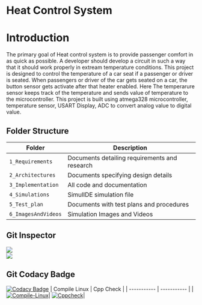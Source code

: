 # Heat Control System
# Introduction
The primary goal of Heat control system is to provide passenger comfort in as quick as possible. A developer should develop a circuit in such a way that it should work properly in extream temperature conditions. This project is designed to control the temperature of a car seat if a passenger or driver is seated. When passengers or driver of the car gets seated on a car, the button sensor gets activate after that heater enabled. Here The temperarure sensor keeps track of the temperature and sends value of temperature to the microcontroller. This project is built using atmega328 microcontroller, temperature sensor, USART Display, ADC to convert analog value to digital value.


## Folder Structure
|Folder             | Description |
|-------------------| -----------------------------------------|
| `1_Requirements`   | Documents detailing requirements and research|
| `2_Architectures`         | Documents specifying design details|
| `3_Implementation` | All code and documentation|
| `4_Simulations`      | SimulIDE simulation file|
| `5_Test_plan`      | Documents with test plans and procedures|
| `6_ImagesAndVideos`      | Simulation Images and Videos|

## Git Inspector
![](https://www.code-inspector.com/project/28916/score/svg)<br />![](https://www.code-inspector.com/project/28916/status/svg)

## Git Codacy Badge
[![Codacy Badge](https://app.codacy.com/project/badge/Grade/e7c82281d5194542889c31e6a330b63e)](https://www.codacy.com/gh/Sushma-B-Hosamani/Stepin_CaseStudy/dashboard?utm_source=github.com&amp;utm_medium=referral&amp;utm_content=Sushma-B-Hosamani/Stepin_CaseStudy&amp;utm_campaign=Badge_Grade)
| Compile Linux | Cpp Check |
| ----------- | ----------- |
|[![Compile-Linux](https://github.com/Sushma-B-Hosamani/Stepin_CaseStudy/actions/workflows/compile.yml/badge.svg)](https://github.com/Sushma-B-Hosamani/Stepin_CaseStudy/actions/workflows/compile.yml)| [![Cppcheck](https://github.com/Sushma-B-Hosamani/Stepin_CaseStudy/actions/workflows/CodeQuality.yml/badge.svg)](https://github.com/Sushma-B-Hosamani/Stepin_CaseStudy/actions/workflows/CodeQuality.yml)|
